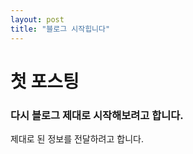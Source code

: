 ```yaml
---
layout: post
title: "블로그 시작힙니다"
---
```



# 첫 포스팅
### 다시 블로그 제대로 시작해보려고 합니다.
  
제대로 된 정보를 전달하려고 합니다.
